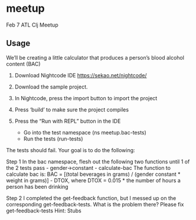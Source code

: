 # meetup

Feb 7 ATL Clj Meetup

## Usage

We’ll be creating a little calculator that produces a person’s blood alcohol content (BAC)

1. Download Nightcode IDE
https://sekao.net/nightcode/
2. Download the sample project. 
 
3. In Nightcode, press the import button to import the project
4. Press ‘build’ to make sure the project compiles
5. Press the “Run with REPL” button in the IDE
	- Go into the test namespace (ns meetup.bac-tests)
	- Run the tests (run-tests)

The tests should fail.  Your goal is to do the following:

Step 1
In the bac namespace, flesh out the following two functions until 1 of the 2 tests pass
	- gender->constant
	- calculate-bac
The function to calculate bac is:
BAC = [(total beverages in grams) / (gender constant * weight in grams)] - DTOX, where DTOX = 0.015 * the number of hours a person has been drinking

Step 2
I completed the get-feedback function, but I messed up on the corresponding get-feedback-tests.  What is the problem there?  Please fix get-feedback-tests
Hint: Stubs


